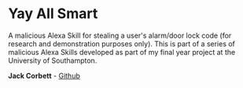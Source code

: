 # Yay All Smart

A malicious Alexa Skill for stealing a user's alarm/door lock code (for research and demonstration purposes only). This is part of a series of malicious Alexa Skills developed as part of my final year project at the University of Southampton.

**Jack Corbett** - [Github](https://github.com/Jack-Corbett)